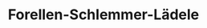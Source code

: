 ---
title: "Forellen-Schlemmer-Lädele"
url: /baden-baden/forellen-schlemmer-laedele/
shop: Fisch
---